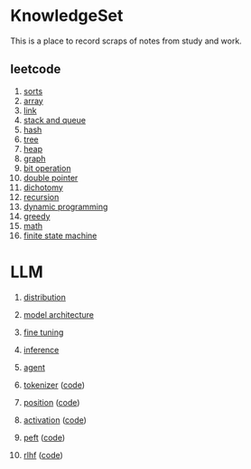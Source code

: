 # KnowledgeSet
This is a place to record scraps of notes from study and work.

## leetcode
1. [sorts](codes/leetcode/sorts.py)
2. [array](codes/leetcode/array.py)
3. [link](codes/leetcode/link.py)
4. [stack and queue](codes/leetcode/stack_and_queue.py)
5. [hash](codes/leetcode/hash.py)
6. [tree](codes/leetcode/tree.py)
7. [heap](codes/leetcode/heap.py)
8. [graph](codes/leetcode/graph.py)
9. [bit operation](codes/leetcode/bit_operation.py)
10. [double pointer](codes/leetcode/double_pointer.py)
11. [dichotomy](codes/leetcode/dichotomy.py)
12. [recursion](codes/leetcode/recursion.py)
13. [dynamic programming](codes/leetcode/dynamic_programming.py)
14. [greedy](codes/leetcode/greedy.py)
15. [math](codes/leetcode/math.py)
16. [finite state machine](codes/leetcode/finite_state_machine.py)

# LLM
1. [distribution](notes/llm/distribution/README.md)
2. [model architecture](notes/llm/model_architecture/README.md)
3. [fine tuning](notes/llm/fine_tuning/README.md)
4. [inference](notes/llm/inference/README.md)
5. [agent](notes/llm/agent/README.md)

6. [tokenizer](notes/llm/tokenizer.md) ([code](codes/llm/tokenizer.py))
7. [position](notes/llm/position.md) ([code](codes/llm/position.py))
8. [activation](notes/llm/activation.md) ([code](codes/llm/activation.py))
9. [peft](notes/llm/peft.md) ([code](codes/llm/peft))
10. [rlhf](notes/llm/rlhf.md) ([code](codes/llm/rlhf))
